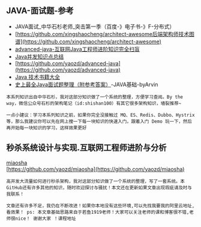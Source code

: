 ## JAVA-面试题-参考
>
- JAVA面试_中华石杉老师_突击第一季（百度-》电子书-》F-分布式）
- [https://github.com/xingshaocheng/architect-awesome后端架构师技术图谱](https://github.com/xingshaocheng/architect-awesome)
- [advanced-java-互联网Java工程师进阶知识完全扫盲](https://github.com/doocs/advanced-java)<br>
- [Java并发知识点总结](https://github.com/CL0610/Java-concurrency)<br>
- [https://github.com/yaozd/advanced-java](https://github.com/yaozd/advanced-java)
- [Java 技术书籍大全](https://github.com/sorenduan/awesome-java-books)
- [史上最全Java面试题整理（附参考答案）](https://blog.csdn.net/qq_41701956/article/details/88572728)-JAVA基础-byArvin
```
本系列知识出自中华石杉，我对这部分知识做了一个系统的整理，方便学习查阅。By the way，微信公众号石杉的架构笔记（id:shishan100）有其它很多架构知识，墙裂推荐~

一点小建议：学习本系列知识之前，如果你完全没接触过 MQ、ES、Redis、Dubbo、Hystrix 等，那么我建议你可以先在网上搜一下每一块知识的快速入门，跟着入门 Demo 玩一下，然后再开始每一块知识的学习，这样效果更好
```

## 秒杀系统设计与实现.互联网工程师进阶与分析
>
[miaosha](https://github.com/qiurunze123/miaosha)<br>
[https://github.com/yaozd/miaosha](https://github.com/yaozd/miaosha)
```
高并发大流量如何进行秒杀架构，我对这部分知识做了一个系统的整理，写了一套系统。本GitHub还有许多其他的知识，随时欢迎探讨与骚扰！本文还在更新如果文章出现瑕疵请及时与我联系！

文章还有许多不足，我仍在不断改进！如果你本地没有这些环境,可以先找我要我的阿里云地址,看效果！ ps: 本文章基础思路来自于若鱼1919老师！大家可以关注老师的课和博客很不错,老师很nice！ 谢谢大家 ！课程地址
```